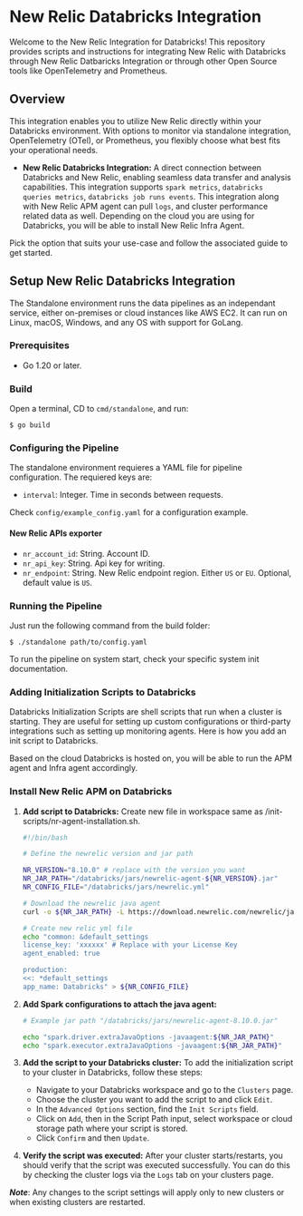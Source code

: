 # New Relic Databricks Integration

Welcome to the New Relic Integration for Databricks! This repository provides scripts and instructions for integrating New Relic with Databricks through New Relic Datbaricks Integration or through other Open Source tools like OpenTelemetry and Prometheus.

## Overview

This integration enables you to utilize New Relic directly within your Databricks environment. With options to monitor via standalone integration, OpenTelemetry (OTel), or Prometheus, you flexibly choose what best fits your operational needs.

-  **New Relic Databricks Integration:** A direct connection between Databricks and New Relic, enabling seamless data transfer and analysis capabilities. This integration supports `spark metrics`, `databricks queries metrics`, `databricks job runs events`. This integration along with New Relic APM agent can pull `logs`, and cluster performance related data as well. Depending on the cloud you are using for Databricks, you will be able to install New Relic Infra Agent.

Pick the option that suits your use-case and follow the associated guide to get started.


## Setup New Relic Databricks Integration

The Standalone environment runs the data pipelines as an independant service, either on-premises or cloud instances like AWS EC2. It can run on Linux, macOS, Windows, and any OS with support for GoLang.

### Prerequisites

- Go 1.20 or later.

### Build

Open a terminal, CD to `cmd/standalone`, and run:

```
$ go build
```

### Configuring the Pipeline

The standalone environment requieres a YAML file for pipeline configuration. The requiered keys are:

- `interval`: Integer. Time in seconds between requests.

Check `config/example_config.yaml` for a configuration example.


#### New Relic APIs exporter

- `nr_account_id`: String. Account ID.
- `nr_api_key`: String. Api key for writing.
- `nr_endpoint`: String. New Relic endpoint region. Either `US` or `EU`. Optional, default value is `US`.

### Running the Pipeline

Just run the following command from the build folder:

```
$ ./standalone path/to/config.yaml
```

To run the pipeline on system start, check your specific system init documentation.


### Adding Initialization Scripts to Databricks

Databricks Initialization Scripts are shell scripts that run when a cluster is starting. They are useful for setting up custom configurations or third-party integrations such as setting up monitoring agents. Here is how you add an init script to Databricks.

Based on the cloud Databricks is hosted on, you will be able to run the APM agent and Infra agent accordingly.

### Install New Relic APM on Databricks



1. **Add script to Databricks:** Create new file in workspace same as /init-scripts/nr-agent-installation.sh.
   ```bash
   #!/bin/bash

   # Define the newrelic version and jar path
   
   NR_VERSION="8.10.0" # replace with the version you want
   NR_JAR_PATH="/databricks/jars/newrelic-agent-${NR_VERSION}.jar"
   NR_CONFIG_FILE="/databricks/jars/newrelic.yml"

   # Download the newrelic java agent
   curl -o ${NR_JAR_PATH} -L https://download.newrelic.com/newrelic/java-agent/newrelic-agent/${NR_VERSION}/newrelic-agent-${NR_VERSION}.jar

   # Create new relic yml file
   echo "common: &default_settings
   license_key: 'xxxxxx' # Replace with your License Key
   agent_enabled: true

   production:
   <<: *default_settings
   app_name: Databricks" > ${NR_CONFIG_FILE}
   ```
2. **Add Spark configurations to attach the java agent:**
    ```bash
   # Example jar path "/databricks/jars/newrelic-agent-8.10.0.jar"
   
    echo "spark.driver.extraJavaOptions -javaagent:${NR_JAR_PATH}"
    echo "spark.executor.extraJavaOptions -javaagent:${NR_JAR_PATH}"
    ```
3. **Add the script to your Databricks cluster:** To add the initialization script to your cluster in Databricks, follow these steps:

    - Navigate to your Databricks workspace and go to the `Clusters` page.
    - Choose the cluster you want to add the script to and click `Edit`.
    - In the `Advanced Options` section, find the `Init Scripts` field.
    - Click on `Add`, then in the Script Path input, select workspace or cloud storage path where your script is stored.
    - Click `Confirm` and then `Update`.
   

4. **Verify the script was executed:** After your cluster starts/restarts, you should verify that the script was executed successfully. You can do this by checking the cluster logs via the `Logs` tab on your clusters page.

***Note***: Any changes to the script settings will apply only to new clusters or when existing clusters are restarted.

